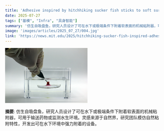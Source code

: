 ```yaml
---
title: 'Adhesive inspired by hitchhiking sucker fish sticks to soft surfaces underwater'
date: 2025-07-27
tags: ["基模", "Infra", "具身智能"]
summary: '仿生自吸盘鱼，研究人员设计了可在水下或极端条件下附着软表面的机械粘附器，可用于输送药物或监测水生环境。灵感来源于自然界，研究团队模仿自然粘附特性，开发出可在水下环境中强力附着的设备。'
image: 'images/articles/2025_07_27/004.jpg'
link: 'https://news.mit.edu/2025/hitchhiking-sucker-fish-inspired-adhesive-sticks-soft-surfaces-underwater-0723'
---
```

![Adhesive inspired by hitchhiking sucker fish sticks to soft surfaces underwater](images/articles/2025_07_27/004.jpg)

**摘要**: 仿生自吸盘鱼，研究人员设计了可在水下或极端条件下附着软表面的机械粘附器，可用于输送药物或监测水生环境。灵感来源于自然界，研究团队模仿自然粘附特性，开发出可在水下环境中强力附着的设备。
